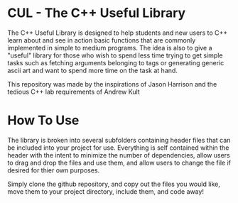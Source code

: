 CUL - The C++ Useful Library
===

The C++ Useful Library is designed to help students and new users to C++ learn about and see in action basic functions that are commonly implemented in simple to medium programs. The idea is also to give a "useful" library for those who wish to spend less time trying to get simple tasks such as fetching arguments belonging to tags or generating generic ascii art and want to spend more time on the task at hand.

This repository was made by the inspirations of Jason Harrison and the tedious C++ lab requirements of Andrew Kult

How To Use
===

The library is broken into several subfolders containing header files that can be included into your project for use. Everything is self contained within the header with the intent to minimize the
number of dependencies, allow users to drag and drop the files and use them, and allow users to change the file if desired for thier own purposes.

Simply clone the github repository, and copy out the files you would like, move them to your project directory, include them, and code away!

